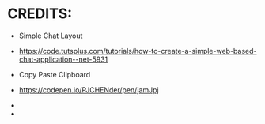 # CREDITS:

 * Simple Chat Layout
 * https://code.tutsplus.com/tutorials/how-to-create-a-simple-web-based-chat-application--net-5931

 * Copy Paste Clipboard
 * https://codepen.io/PJCHENder/pen/jamJpj

 *

 *

 